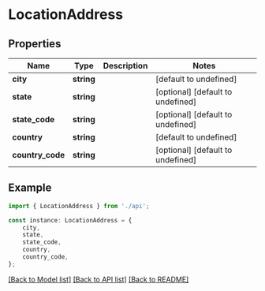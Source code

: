 # LocationAddress


## Properties

Name | Type | Description | Notes
------------ | ------------- | ------------- | -------------
**city** | **string** |  | [default to undefined]
**state** | **string** |  | [optional] [default to undefined]
**state_code** | **string** |  | [optional] [default to undefined]
**country** | **string** |  | [default to undefined]
**country_code** | **string** |  | [optional] [default to undefined]

## Example

```typescript
import { LocationAddress } from './api';

const instance: LocationAddress = {
    city,
    state,
    state_code,
    country,
    country_code,
};
```

[[Back to Model list]](../README.md#documentation-for-models) [[Back to API list]](../README.md#documentation-for-api-endpoints) [[Back to README]](../README.md)
